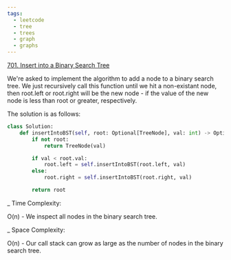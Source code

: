```yaml
---
tags:
  - leetcode
  - tree
  - trees
  - graph
  - graphs
---
```


<a href="https://leetcode.com/problems/insert-into-a-binary-search-tree/">
701. Insert into a Binary Search Tree</a>

We're asked to implement the algorithm to add a node to a binary search tree. We
just recursively call this function until we hit a non-existant node, then
root.left or root.right will be the new node - if the value of the new node is
less than root or greater, respectively.

The solution is as follows:

```python
class Solution:
    def insertIntoBST(self, root: Optional[TreeNode], val: int) -> Optional[TreeNode]:
        if not root:
            return TreeNode(val)

        if val < root.val:
            root.left = self.insertIntoBST(root.left, val)
        else:
            root.right = self.insertIntoBST(root.right, val)

        return root
```

\_ Time Complexity:

O(n) - We inspect all nodes in the binary search tree.

\_ Space Complexity:

O(n) - Our call stack can grow as large as the number of nodes in the binary
search tree.
